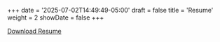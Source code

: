 +++
date = '2025-07-02T14:49:49-05:00'
draft = false
title = 'Resume'
weight = 2
showDate = false
+++

[Download Resume](/resume.pdf)

